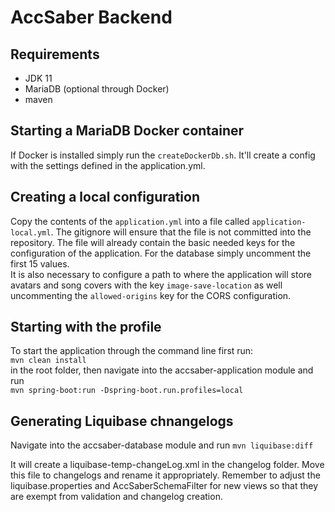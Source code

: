 # AccSaber Backend

## Requirements

- JDK 11
- MariaDB (optional through Docker)
- maven

## Starting a MariaDB Docker container

If Docker is installed simply run the `createDockerDb.sh`. It'll create a config with the settings defined in the
application.yml.

## Creating a local configuration

Copy the contents of the `application.yml` into a file called `application-local.yml`. The gitignore will ensure that
the file is not committed into the repository. The file will already contain the basic needed keys for the configuration
of the application. For the database simply uncomment the first 15 values.  
It is also necessary to configure a path to where the application will store avatars and song covers with the
key `image-save-location` as well uncommenting the `allowed-origins` key for the CORS configuration.

## Starting with the profile

To start the application through the command line first run:  
`mvn clean install`   
in the root folder, then navigate into the accsaber-application module and run  
`mvn spring-boot:run -Dspring-boot.run.profiles=local`

## Generating Liquibase chnangelogs

Navigate into the accsaber-database module and run
`mvn liquibase:diff`

It will create a liquibase-temp-changeLog.xml in the changelog folder. Move this file to changelogs and rename it
appropriately. Remember to adjust the liquibase.properties and AccSaberSchemaFilter for new views so that they are
exempt from validation and changelog creation. 